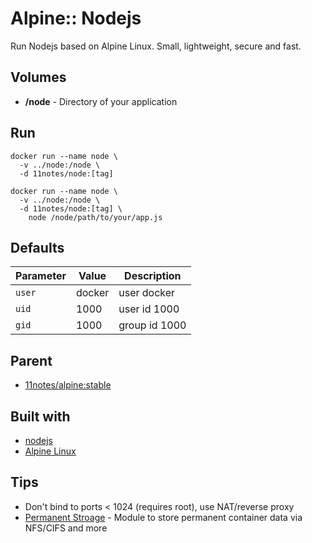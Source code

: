 # Alpine:: Nodejs

Run Nodejs based on Alpine Linux. Small, lightweight, secure and fast.

## Volumes
* **/node** - Directory of your application

## Run
```shell
docker run --name node \
  -v ../node:/node \
  -d 11notes/node:[tag]
```

```shell
docker run --name node \
  -v ../node:/node \
  -d 11notes/node:[tag] \
    node /node/path/to/your/app.js
```

## Defaults
| Parameter | Value | Description |
| --- | --- | --- |
| `user` | docker | user docker |
| `uid` | 1000 | user id 1000 |
| `gid` | 1000 | group id 1000 |

## Parent
* [11notes/alpine:stable](https://github.com/11notes/docker-alpine)

## Built with
* [nodejs](https://nodejs.org/en/)
* [Alpine Linux](https://alpinelinux.org/)

## Tips
* Don't bind to ports < 1024 (requires root), use NAT/reverse proxy
* [Permanent Stroage](https://github.com/11notes/alpine-docker-netshare) - Module to store permanent container data via NFS/CIFS and more